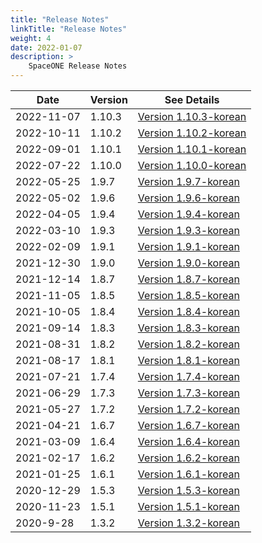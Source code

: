 ```yaml
---
title: "Release Notes"
linkTitle: "Release Notes"
weight: 4
date: 2022-01-07
description: >
    SpaceONE Release Notes
---
```



| Date       | Version | See Details                                           |
|------------|---------|-------------------------------------------------------|
| 2022-11-07 | 1.10.3  | [Version 1.10.3-korean](./release_note_list/v1.10.3/) |
| 2022-10-11 | 1.10.2  | [Version 1.10.2-korean](./release_note_list/v1.10.2/) |
| 2022-09-01 | 1.10.1  | [Version 1.10.1-korean](./release_note_list/v1.10.1/) |
| 2022-07-22 | 1.10.0  | [Version 1.10.0-korean](./release_note_list/v1.10.0/) |
| 2022-05-25 | 1.9.7   | [Version 1.9.7-korean](./release_note_list/v1.9.7/)   |
| 2022-05-02 | 1.9.6   | [Version 1.9.6-korean](./release_note_list/v1.9.6/)   |
| 2022-04-05 | 1.9.4   | [Version 1.9.4-korean](./release_note_list/v1.9.4/)   |
| 2022-03-10 | 1.9.3   | [Version 1.9.3-korean](./release_note_list/v1.9.3/)   |
| 2022-02-09 | 1.9.1   | [Version 1.9.1-korean](./release_note_list/v1.9.1/)   |
| 2021-12-30 | 1.9.0   | [Version 1.9.0-korean](./release_note_list/v1.9.0/)   |
| 2021-12-14 | 1.8.7   | [Version 1.8.7-korean](./release_note_list/v1.8.7/)   |
| 2021-11-05 | 1.8.5   | [Version 1.8.5-korean](./release_note_list/v1.8.5/)   |
| 2021-10-05 | 1.8.4   | [Version 1.8.4-korean](./release_note_list/v1.8.4/)   |
| 2021-09-14 | 1.8.3   | [Version 1.8.3-korean](./release_note_list/v1.8.3/)   |
| 2021-08-31 | 1.8.2   | [Version 1.8.2-korean](./release_note_list/v1.8.2/)   |
| 2021-08-17 | 1.8.1   | [Version 1.8.1-korean](./release_note_list/v1.8.1/)   |
| 2021-07-21 | 1.7.4   | [Version 1.7.4-korean](./release_note_list/v1.7.4/)   |
| 2021-06-29 | 1.7.3   | [Version 1.7.3-korean](./release_note_list/v1.7.3/)   |
| 2021-05-27 | 1.7.2   | [Version 1.7.2-korean](./release_note_list/v1.7.2/)   |
| 2021-04-21 | 1.6.7   | [Version 1.6.7-korean](./release_note_list/v1.6.7/)   |
| 2021-03-09 | 1.6.4   | [Version 1.6.4-korean](./release_note_list/v1.6.4/)   |
| 2021-02-17 | 1.6.2   | [Version 1.6.2-korean](./release_note_list/v1.6.2/)   |
| 2021-01-25 | 1.6.1   | [Version 1.6.1-korean](./release_note_list/v1.6.1/)   |
| 2020-12-29 | 1.5.3   | [Version 1.5.3-korean](./release_note_list/v1.5.3/)   |
| 2020-11-23 | 1.5.1   | [Version 1.5.1-korean](./release_note_list/v1.5.1/)   |
| 2020-9-28  | 1.3.2   | [Version 1.3.2-korean](./release_note_list/v1.3.2/)   |


